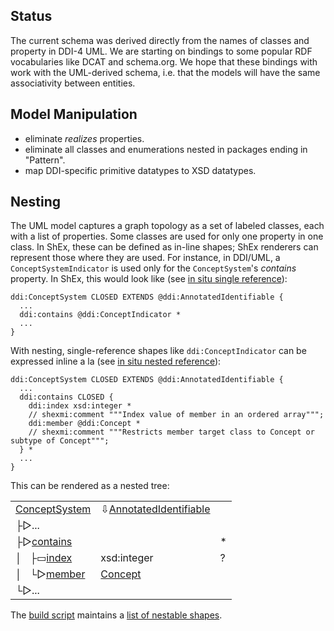 ## Status

The current schema was derived directly from the names of classes and property in DDI-4 UML.
We are starting on bindings to some popular RDF vocabularies like DCAT and schema.org.
We hope that these bindings with work with the UML-derived schema, i.e. that the models will have the same associativity between entities.

## Model Manipulation
* eliminate *realizes* properties.
* eliminate all classes and enumerations nested in packages ending in "Pattern".
* map DDI-specific primitive datatypes to XSD datatypes.

## Nesting

The UML model captures a graph topology as a set of labeled classes, each with a list of properties.
Some classes are used for only one property in one class.
In ShEx, these can be defined as in-line shapes; ShEx renderers can represent those where they are used.
For instance, in DDI/UML, a `ConceptSystemIndicator` is used only for the `ConceptSystem`'s *contains* property.
In ShEx, this would look like (see [in situ single reference](https://github.com/ericprud/XMItoRDF/blob/modular/site/DDI_4-DR0.2.shex#L2209-L2210)):
```
ddi:ConceptSystem CLOSED EXTENDS @ddi:AnnotatedIdentifiable {
  ...
  ddi:contains @ddi:ConceptIndicator *
  ...
}
```
With nesting, single-reference shapes like `ddi:ConceptIndicator` can be expressed inline a la (see [in situ nested reference](https://github.com/ericprud/XMItoRDF/blob/modular/site/DDI_4-DR0.2-nested.shex#L909-L914)):
```
ddi:ConceptSystem CLOSED EXTENDS @ddi:AnnotatedIdentifiable {
  ...
  ddi:contains CLOSED {
    ddi:index xsd:integer *
    // shexmi:comment """Index value of member in an ordered array""";
    ddi:member @ddi:Concept *
    // shexmi:comment """Restricts member target class to Concept or subtype of Concept""";
  } *
  ...
}
```
This can be rendered as a nested tree:
<table class="shapeExpr"><tbody>
  <tr><td><a class="native" href="#ConceptSystem">ConceptSystem</a></td><td><span class="extends up">⇩</span><a href="#AnnotatedIdentifiable" class="extends up"><a class="native" href="#AnnotatedIdentifiable">AnnotatedIdentifiable</a></a></td><td></td></tr>
  <tr><td>├<span class="arrows">▻</span><a class="native">...</a></td><td></td><td></td></tr>
  <tr><td>├<span class="arrows">▻</span><a class="native" href="#contains" title="MemberIndicator Allows for the identification of the member and optionally provides an index for the member within an ordered array">contains</a></td><td></td><td>*</td></tr>
  <!-- tr class="annotation"><td class="lines">│&nbsp;&nbsp;&nbsp;│&nbsp;&nbsp;&nbsp;</td><td class="comment">Index value of member in an ordered array</td></tr -->
  <tr><td>│&nbsp;&nbsp;&nbsp;├<span class="arrows">▭</span><a class="native" href="#index" title="Index value of member in an ordered array">index</a></td><td><span class="pname"><span class="prefix">xsd:</span><span class="localname">integer</span></span></td><td>?</td></tr>
  <!-- tr class="annotation"><td class="lines">│&nbsp;&nbsp;&nbsp;│&nbsp;&nbsp;&nbsp;</td><td class="comment">Restricts member target class to Concept or subtype of Concept</td></tr -->
  <tr><td>│&nbsp;&nbsp;&nbsp;└<span class="arrows">▻</span><a class="native" href="#member" title="Restricts member target class to Concept or subtype of Concept">member</a></td><td><a class="native" href="#Concept">Concept</a></td><td></td></tr>
  <tr><td>└<span class="arrows">▻</span><a class="native">...</a></td><td></td><td></td></tr>
</tbody></table>

The [build script](https://github.com/ericprud/XMItoRDF/blob/modular/site/ddiPSM#L163) maintains a [list of nestable shapes](https://github.com/ericprud/XMItoRDF/blob/modular/site/DDI_4-DR0.2-nested.list#L102-L105).

